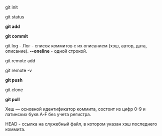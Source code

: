 git init

git status

**git add**

**git commit**

git log - Лог - список коммитов с их описанием (хэш, автор, дата, описание). **--oneline** - одной строкой.

git remote add

git remote -v

**git push**

git clone

**git pull**

Хеш — основной идентификатор коммита, состоит из цифр 0-9 и латинских букв A-F без учета регистра.

HEAD - ссылка на служебный файл, в котором указан хэш последнего коммита.

